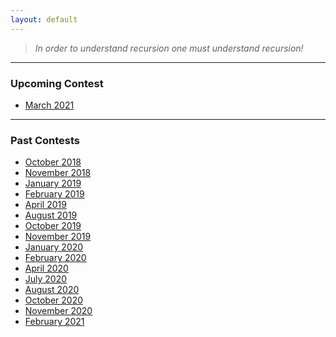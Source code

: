 ```yaml
---
layout: default
---
```


> *In order to understand recursion one must understand recursion!*
* * *

### Upcoming Contest
- [March 2021](https://www.hackerrank.com/uvce-ncode-march-2021)

* * *

### Past Contests
- [October 2018](./editorials/October-2018/index.html)
- [November 2018](./editorials/november-2018/index.html)
- [January 2019](./editorials/january-2019/index.html)
- [February 2019](./editorials/february-2019/index.html)
- [April 2019](./editorials/April-2019/index.html)
- [August 2019](./editorials/August-2019/index.html)
- [October 2019](./editorials/October-2019/index.html)
- [November 2019](./editorials/November-2019/index.html)
- [January 2020](./editorials/January-2020/index.html)
- [February 2020](./editorials/February-2020/index.html)
- [April 2020](./editorials/April-2020/index.html)
- [July 2020](./editorials/July-2020/index.html)
- [August 2020](./editorials/August-2020/index.html)
- [October 2020](./editorials/October-2020/index.html)
- [November 2020](./editorials/November-2020/index.html)
- [February 2021](./editorials/February-2021/index.html)

